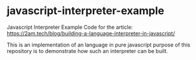 # javascript-interpreter-example

Javascript Interpreter Example Code for the article: https://2am.tech/blog/building-a-language-interpreter-in-javascript/

This is an implementation of an language in pure javascript purpose of this repository is to demonstrate how such an interpreter can be built.
